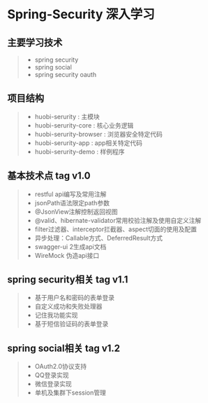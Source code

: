 # Spring-Security 深入学习

## 主要学习技术
>* spring security
>* spring social
>* spring security oauth

## 项目结构
>* huobi-serurity : 主模块
>* huobi-serurity-core : 核心业务逻辑
>* huobi-serurity-browser : 浏览器安全特定代码
>* huobi-serurity-app : app相关特定代码
>* huobi-serurity-demo : 样例程序

## 基本技术点  tag v1.0 
>* restful api编写及常用注解
>* jsonPath语法限定path参数
>* @JsonView注解控制返回视图
>* @valid、hibernate-validator常用校验注解及使用自定义注解
>* filter过滤器、interceptor拦截器、aspect切面的使用及配置
>* 异步处理：Callable方式、DeferredResult方式
>* swagger-ui 2生成api文档
>* WireMock 伪造api接口

## spring security相关 tag v1.1
>* 基于用户名和密码的表单登录
>* 自定义成功和失败处理器
>* 记住我功能实现
>* 基于短信验证码的表单登录

## spring social相关 tag v1.2
>* OAuth2.0协议支持
>* QQ登录实现
>* 微信登录实现
>* 单机及集群下session管理